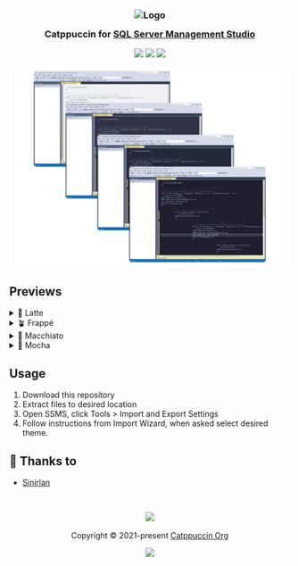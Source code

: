 <h3 align="center">
	<img src="https://raw.githubusercontent.com/catppuccin/catppuccin/main/assets/logos/exports/1544x1544_circle.png" width="100" alt="Logo"/><br/>
	<img src="https://raw.githubusercontent.com/catppuccin/catppuccin/main/assets/misc/transparent.png" height="30" width="0px"/>
	Catppuccin for <a href="https://learn.microsoft.com/en-us/sql/ssms/download-sql-server-management-studio-ssms?view=sql-server-ver16">SQL Server Management Studio</a>
	<img src="https://raw.githubusercontent.com/catppuccin/catppuccin/main/assets/misc/transparent.png" height="30" width="0px"/>
</h3>

<p align="center">
	<a href="https://github.com/Sinirlan/sql-server-management-studio/stargazers"><img src="https://img.shields.io/github/stars/Sinirlan/sql-server-management-studio?style=for-the-badge&labelColor=%23363a4f&color=b7bdf8"></a>
	<a href="https://github.com/Sinirlan/sql-server-management-studio/issues"><img src="https://img.shields.io/github/issues/sinirlan/sql-server-management-studio?style=for-the-badge&labelColor=363a4f&color=f5a97f"></a>
	<a href="https://github.com/Sinirlan/sql-server-management-studio/contributors"><img src="https://img.shields.io/github/contributors/sinirlan/sql-server-management-studio?colorA=363a4f&colorB=a6da95&style=for-the-badge"></a>
</p>

<p align="center">
	<img src="/assets/previews/preview.webp"/>
</p>

## Previews

<details>
<summary>🌻 Latte</summary>
<img src="/assets/previews/latte.webp"/>
</details>
<details>
<summary>🪴 Frappé</summary>
<img src="/assets/previews/frappe.webp"/>
</details>
<details>
<summary>🌺 Macchiato</summary>
<img src="assets/previews/macchiato.webp"/>
</details>
<details>
<summary>🌿 Mocha</summary>
<img src="assets/previews/moccha.webp"/>
</details>

## Usage

1. Download this repository
2. Extract files to desired location
3. Open SSMS, click Tools > Import and Export Settings
4. Follow instructions from Import Wizard, when asked select desired theme.

## 💝 Thanks to

- [Sinirlan](https://github.com/Sinirlan)

&nbsp;

<p align="center">
	<img src="https://raw.githubusercontent.com/catppuccin/catppuccin/main/assets/footers/gray0_ctp_on_line.svg?sanitize=true" />
</p>

<p align="center">
	Copyright &copy; 2021-present <a href="https://github.com/catppuccin" target="_blank">Catppuccin Org</a>
</p>

<p align="center">
	<a href="https://github.com/catppuccin/catppuccin/blob/main/LICENSE"><img src="https://img.shields.io/static/v1.svg?style=for-the-badge&label=License&message=MIT&logoColor=d9e0ee&colorA=363a4f&colorB=b7bdf8"/></a>
</p>
